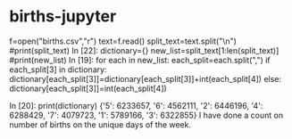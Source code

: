 # births-jupyter
f=open("births.csv","r")
text=f.read()
split_text=text.split("\n")
#print(split_text)
In [22]:
dictionary={}
new_list=split_text[1:len(split_text)]
#print(new_list)
In [19]:
for each in new_list:
    each_split=each.split(",")
    if each_split[3] in dictionary:
        dictionary[each_split[3]]=dictionary[each_split[3]]+int(each_split[4])
    else:
        dictionary[each_split[3]]=int(each_split[4])
       
In [20]:
print(dictionary)
{'5': 6233657, '6': 4562111, '2': 6446196, '4': 6288429, '7': 4079723, '1': 5789166, '3': 6322855}
I have done a count on number of births on the unique days of the week.
